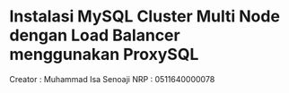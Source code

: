 # Instalasi MySQL Cluster Multi Node dengan Load Balancer menggunakan ProxySQL
Creator : Muhammad Isa Senoaji
NRP     : 0511640000078
